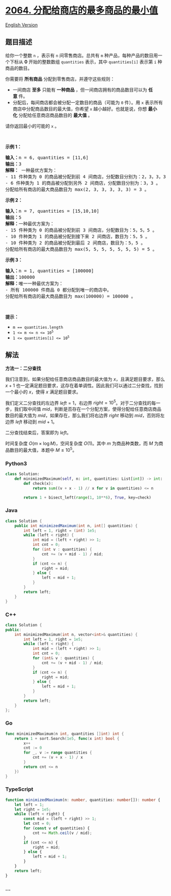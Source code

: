 # [2064. 分配给商店的最多商品的最小值](https://leetcode.cn/problems/minimized-maximum-of-products-distributed-to-any-store)

[English Version](/solution/2000-2099/2064.Minimized%20Maximum%20of%20Products%20Distributed%20to%20Any%20Store/README_EN.md)

## 题目描述

<!-- 这里写题目描述 -->

<p>给你一个整数&nbsp;<code>n</code>&nbsp;，表示有&nbsp;<code>n</code>&nbsp;间零售商店。总共有&nbsp;<code>m</code>&nbsp;种产品，每种产品的数目用一个下标从 <strong>0</strong>&nbsp;开始的整数数组&nbsp;<code>quantities</code>&nbsp;表示，其中&nbsp;<code>quantities[i]</code>&nbsp;表示第&nbsp;<code>i</code>&nbsp;种商品的数目。</p>

<p>你需要将 <strong>所有商品</strong>&nbsp;分配到零售商店，并遵守这些规则：</p>

<ul>
	<li>一间商店 <strong>至多</strong>&nbsp;只能有 <strong>一种商品</strong> ，但一间商店拥有的商品数目可以为&nbsp;<strong>任意</strong>&nbsp;件。</li>
	<li>分配后，每间商店都会被分配一定数目的商品（可能为 <code>0</code>&nbsp;件）。用&nbsp;<code>x</code>&nbsp;表示所有商店中分配商品数目的最大值，你希望 <code>x</code>&nbsp;越小越好。也就是说，你想 <strong>最小化</strong>&nbsp;分配给任意商店商品数目的 <strong>最大值</strong>&nbsp;。</li>
</ul>

<p>请你返回最小的可能的&nbsp;<code>x</code>&nbsp;。</p>

<p>&nbsp;</p>

<p><strong>示例 1：</strong></p>

<pre>
<b>输入：</b>n = 6, quantities = [11,6]
<b>输出：</b>3
<strong>解释： </strong>一种最优方案为：
- 11 件种类为 0 的商品被分配到前 4 间商店，分配数目分别为：2，3，3，3 。
- 6 件种类为 1 的商品被分配到另外 2 间商店，分配数目分别为：3，3 。
分配给所有商店的最大商品数目为 max(2, 3, 3, 3, 3, 3) = 3 。
</pre>

<p><strong>示例 2：</strong></p>

<pre>
<b>输入：</b>n = 7, quantities = [15,10,10]
<b>输出：</b>5
<b>解释：</b>一种最优方案为：
- 15 件种类为 0 的商品被分配到前 3 间商店，分配数目为：5，5，5 。
- 10 件种类为 1 的商品被分配到接下来 2 间商店，数目为：5，5 。
- 10 件种类为 2 的商品被分配到最后 2 间商店，数目为：5，5 。
分配给所有商店的最大商品数目为 max(5, 5, 5, 5, 5, 5, 5) = 5 。
</pre>

<p><strong>示例 3：</strong></p>

<pre>
<b>输入：</b>n = 1, quantities = [100000]
<b>输出：</b>100000
<b>解释：</b>唯一一种最优方案为：
- 所有 100000 件商品 0 都分配到唯一的商店中。
分配给所有商店的最大商品数目为 max(100000) = 100000 。
</pre>

<p>&nbsp;</p>

<p><strong>提示：</strong></p>

<ul>
	<li><code>m == quantities.length</code></li>
	<li><code>1 &lt;= m &lt;= n &lt;= 10<sup>5</sup></code></li>
	<li><code>1 &lt;= quantities[i] &lt;= 10<sup>5</sup></code></li>
</ul>

## 解法

<!-- 这里可写通用的实现逻辑 -->

**方法一：二分查找**

我们注意到，如果分配给任意商店商品数目的最大值为 $x$，且满足题目要求，那么 $x+1$ 也一定满足题目要求，这存在着单调性。因此我们可以通过二分查找，找到一个最小的 $x$，使得 $x$ 满足题目要求。

我们定义二分查找的左边界 $left=1$，右边界 $right=10^5$。对于二分查找的每一步，我们取中间值 $mid$，判断是否存在一个分配方案，使得分配给任意商店商品数目的最大值为 $mid$，如果存在，那么我们将右边界 $right$ 移动到 $mid$，否则将左边界 $left$ 移动到 $mid+1$。

二分查找结束后，答案即为 $left$。

时间复杂度 $O(m \times \log M)$，空间复杂度 $O(1)$。其中 $m$ 为商品种类数，而 $M$ 为商品数目的最大值，本题中 $M \leq 10^5$。

<!-- tabs:start -->

### **Python3**

<!-- 这里可写当前语言的特殊实现逻辑 -->

```python
class Solution:
    def minimizedMaximum(self, n: int, quantities: List[int]) -> int:
        def check(x):
            return sum((v + x - 1) // x for v in quantities) <= n

        return 1 + bisect_left(range(1, 10**6), True, key=check)
```

### **Java**

<!-- 这里可写当前语言的特殊实现逻辑 -->

```java
class Solution {
    public int minimizedMaximum(int n, int[] quantities) {
        int left = 1, right = (int) 1e5;
        while (left < right) {
            int mid = (left + right) >> 1;
            int cnt = 0;
            for (int v : quantities) {
                cnt += (v + mid - 1) / mid;
            }
            if (cnt <= n) {
                right = mid;
            } else {
                left = mid + 1;
            }
        }
        return left;
    }
}
```

### **C++**

```cpp
class Solution {
public:
    int minimizedMaximum(int n, vector<int>& quantities) {
        int left = 1, right = 1e5;
        while (left < right) {
            int mid = (left + right) >> 1;
            int cnt = 0;
            for (int& v : quantities) {
                cnt += (v + mid - 1) / mid;
            }
            if (cnt <= n) {
                right = mid;
            } else {
                left = mid + 1;
            }
        }
        return left;
    }
};
```

### **Go**

```go
func minimizedMaximum(n int, quantities []int) int {
	return 1 + sort.Search(1e5, func(x int) bool {
		x++
		cnt := 0
		for _, v := range quantities {
			cnt += (v + x - 1) / x
		}
		return cnt <= n
	})
}
```

### **TypeScript**

```ts
function minimizedMaximum(n: number, quantities: number[]): number {
    let left = 1;
    let right = 1e5;
    while (left < right) {
        const mid = (left + right) >> 1;
        let cnt = 0;
        for (const v of quantities) {
            cnt += Math.ceil(v / mid);
        }
        if (cnt <= n) {
            right = mid;
        } else {
            left = mid + 1;
        }
    }
    return left;
}
```

### **...**

```

```

<!-- tabs:end -->
